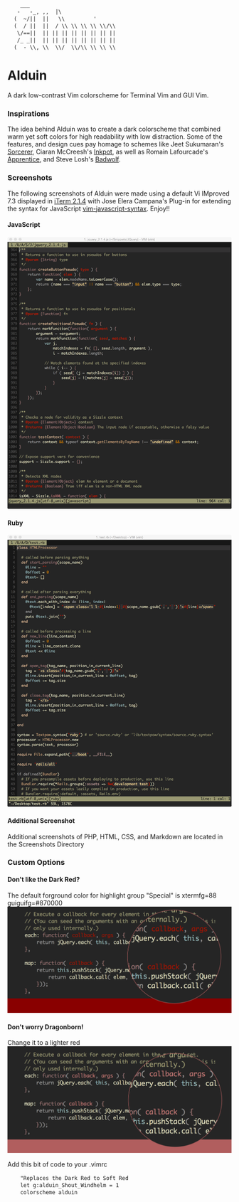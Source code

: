         ___                            
       -   -_, ,,  |\                  
      (  ~/||  ||   \\         '       
      (  / ||  ||  / \\ \\ \\ \\ \\/\\ 
       \/==||  || || || || || || || || 
       /_ _||  || || || || || || || || 
      (  - \\, \\  \\/  \\/\\ \\ \\ \\ 

# Alduin #

A dark low-contrast Vim colorscheme for Terminal Vim and GUI Vim. 

### Inspirations ###

The idea behind Alduin was to create a dark colorscheme that combined warm yet soft colors for high readability with low distraction. Some of the features, and design cues pay homage to schemes like Jeet Sukumaran's [Sorcerer](http://jeetworks.org/sorcerer/), Ciaran McCreesh's [Inkpot](https://github.com/ciaranm/inkpot), as well as Romain Lafourcade's [Apprentice](https://github.com/romainl/Apprentice), and Steve Losh's [Badwolf](https://github.com/sjl/badwolf).

### Screenshots ###

The following screenshots of Alduin were made using a default Vi IMproved 7.3 displayed in [iTerm 2.1.4](https://www.iterm2.com) with Jose Elera Campana's Plug-in for extending the syntax for JavaScript [vim-javascript-syntax](https://github.com/jelera/vim-javascript-syntax). Enjoy!!


#### JavaScript ####
![Screenshot JavaScript](Screenshots/javascript.png)

#### Ruby ####
![Screenshot Ruby](Screenshots/ruby.png)

#### Additional Screenshot ####
Additional screenshots of PHP, HTML, CSS, and Markdown are located in the Screenshots Directory

### Custom Options ###

#### Don't like the Dark Red? ####
The default forground color for highlight group "Special" is xtermfg=88 guiguifg=#870000
![Screenshot of Default Red](Screenshots/defaultRed.png)

#### Don't worry Dragonborn! ####
Change it to a lighter red 
![Screenshot of Default Red](Screenshots/softRed.png)

Add this bit of code to your .vimrc 

        "Replaces the Dark Red to Soft Red
        let g:alduin_Shout_Windhelm = 1
        colorscheme alduin
